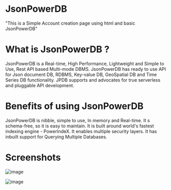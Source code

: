 # JsonPowerDB
"This is a Simple Account creation page using html and basic JsonPowerDB"

# What is JsonPowerDB ?

JsonPowerDB is a Real-time, High Performance, Lightweight and Simple to Use, Rest API based Multi-mode DBMS. JsonPowerDB has ready to use API for Json document DB, RDBMS, Key-value DB, GeoSpatial DB and Time Series DB functionality. JPDB supports and advocates for true serverless and pluggable API development.

# Benefits of using JsonPowerDB

JsonPowerDB is nibble, simple to use, In memory and Real-time.
It s schema-free, so it is easy to maintain.
It is built around world's fastest indexing engine - PowerIndeX.
It enables multiple security layers.
It has inbuilt support for Querying Multiple Databases.

# Screenshots

![image](https://user-images.githubusercontent.com/81697577/203839662-41b113c2-de6e-4ae6-8245-8377cc73c73a.png)

![image](https://user-images.githubusercontent.com/81697577/203839792-ef3de199-9745-45f6-860f-cab06b2984e1.png)
